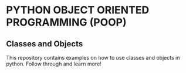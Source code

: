# PYTHON OBJECT ORIENTED PROGRAMMING (POOP)

## Classes and Objects

This repository contains examples on how to use classes and objects in python. Follow through and learn more!
